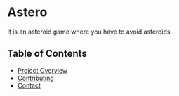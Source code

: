 # Astero

It is an asteroid game where you have to avoid asteroids. 

## Table of Contents

- [Project Overview](#ProjectOverview)
- [Contributing](#contributing)
- [Contact](#contact)

